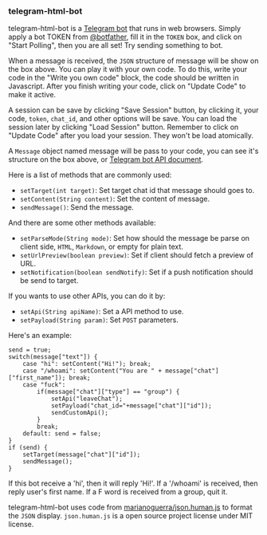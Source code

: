 ### telegram-html-bot

telegram-html-bot is a [Telegram bot](https://core.telegram.org/bots/) that runs in web browsers. Simply apply a bot TOKEN from [@botfather](https://telegram.me/botfather), fill it in the `TOKEN` box, and click on "Start Polling", then you are all set! Try sending something to bot. 

When a message is received, the `JSON` structure of message will be show on the box above. You can play it with your own code. To do this, write your code in the "Write you own code" block, the code should be written in Javascript. After you finish writing your code, click on "Update Code" to make it active.

A session can be save by clicking "Save Session" button, by clicking it, your code, `token`, `chat_id`, and other options will be save. You can load the session later by clicking "Load Session" button. Remember to click on "Update Code" after you load your session. They won't be load atomically.

A `Message` object named message will be pass to your code, you can see it's structure on the box above, or [Telegram bot API document](https://core.telegram.org/bots/api).

Here is a list of methods that are commonly used: 
- `setTarget(int target)`: Set target chat id that message should goes to.
- `setContent(String content)`: Set the content of message. 
- `sendMessage()`: Send the message.

And there are some other methods available:
- `setParseMode(String mode)`: Set how should the message be parse on client side, `HTML`, `Markdown`, or empty for plain text.
- `setUrlPreview(boolean preview)`: Set if client should fetch a preview of URL.
- `setNotification(boolean sendNotify)`: Set if a push notification should be send to target.
 
If you wants to use other APIs, you can do it by:
- `setApi(String apiName)`: Set a API method to use.
- `setPayload(String param)`: Set `POST` parameters.

Here's an example:

    send = true;
    switch(message["text"]) {
	    case "hi": setContent("Hi!"); break;
	    case "/whoami": setContent("You are " + message["chat"]["first_name"]); break;
	    case "fuck": 
	        if(message["chat"]["type"] == "group") {
	            setApi("leaveChat");
	            setPayload("chat_id="+message["chat"]["id"]);
	            sendCustomApi();
	        }
	        break;
	    default: send = false;
    }
    if (send) {
	    setTarget(message["chat"]["id"]);
	    sendMessage();
    }
    
If this bot receive a 'hi', then it will reply 'Hi!'. If a '/whoami' is received, then reply user's first name. If a F word is received from a group, quit it.

telegram-html-bot uses code from [marianoguerra/json.human.js](https://github.com/marianoguerra/json.human.js) to format the `JSON` display. `json.human.js` is a open source project license under MIT license. 
